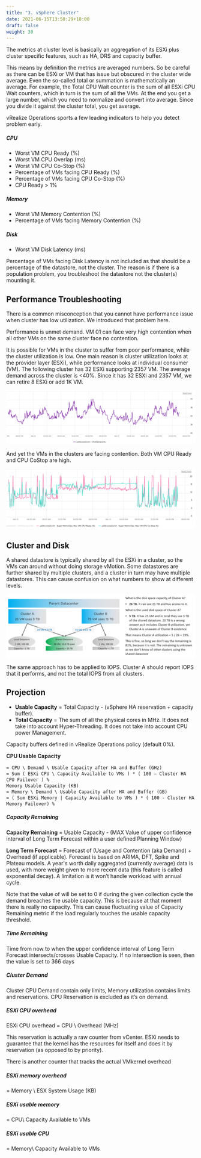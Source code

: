 ```yaml
---
title: "3. vSphere Cluster"
date: 2021-06-15T13:50:29+10:00
draft: false
weight: 30
---
```


The metrics at cluster level is basically an aggregation of its ESXi plus cluster specific features, such as HA, DRS and capacity buffer. 

This means by definition the metrics are averaged numbers. So be careful as there can be ESXi or VM that has issue but obscured in the cluster wide average. Even the so-called total or summation is mathematically an average. For example, the Total CPU Wait counter is the sum of all ESXi CPU Wait counters, which in turn is the sum of all the VMs. At the end you get a large number, which you need to normalize and convert into average. Since you divide it against the cluster total, you get average. 

vRealize Operations sports a few leading indicators to help you detect problem early.

##### CPU

- Worst VM CPU Ready (%)
- Worst VM CPU Overlap (ms)
- Worst VM CPU Co-Stop (%)
- Percentage of VMs facing CPU Ready (%)
- Percentage of VMs facing CPU Co-Stop (%)
- CPU Ready > 1%

##### Memory

- Worst VM Memory Contention (%)
- Percentage of VMs facing Memory Contention (%)

##### Disk
- Worst VM Disk Latency (ms)

Percentage of VMs facing Disk Latency is not included as that should be a percentage of the datastore, not the cluster. The reason is if there is a population problem, you troubleshoot the datastore not the cluster(s) mounting it.

## Performance Troubleshooting

There is a common misconception that you cannot have performance issue when cluster has low utilization. We introduced that problem here. 

Performance is unmet demand. VM 01 can face very high contention when all other VMs on the same cluster face no contention. 

It is possible for VMs in the cluster to suffer from poor performance, while the cluster utilization is low. One main reason is cluster utilization looks at the provider layer (ESXi), while performance looks at individual consumer (VM). The following cluster has 32 ESXi supporting 2357 VM. The average demand across the cluster is <40%. Since it has 32 ESXi and 2357 VM, we can retire 8 ESXi or add 1K VM. 

![](2.6.3-fig-1.png)

And yet the VMs in the clusters are facing contention. Both VM CPU Ready and CPU CoStop are high.

![](2.6.3-fig-2.png)

## Cluster and Disk

A shared datastore is typically shared by all the ESXi in a cluster, so the VMs can around without doing storage vMotion. Some datastores are further shared by multiple clusters, and a cluster in turn may have multiple datastores. This can cause confusion on what numbers to show at different levels.

![](2.6.3-fig-3.png)

The same approach has to be applied to IOPS. Cluster A should report IOPS that it performs, and not the total IOPS from all clusters. 

## Projection

- **Usable Capacity** = Total Capacity - (vSphere HA reservation + capacity buffer).
- **Total Capacity** = The sum of all the physical cores in MHz. It does not take into account Hyper-Threading. It does not take into account CPU power Management.

Capacity buffers defined in vRealize Operations policy (default 0%).

**CPU Usable Capacity**

```text
= CPU \ Demand \ Usable Capacity after HA and Buffer (GHz) 
= Sum ( ESXi CPU \ Capacity Available to VMs ) * ( 100 – Cluster HA CPU Failover ) % 
Memory Usable Capacity (KB) 
= Memory \ Demand \ Usable Capacity after HA and Buffer (GB)
= ( Sum ESXi Memory | Capacity Available to VMs ) * ( 100 - Cluster HA Memory Failover) % 
```

##### Capacity Remaining

**Capacity Remaining** = Usable Capacity - (MAX Value of upper confidence interval of Long Term Forecast within a user defined Planning Window)

**Long Term Forecast** = Forecast of (Usage and Contention (aka Demand) + Overhead (if applicable). Forecast is based on ARIMA, DFT, Spike and Plateau models. A year's worth daily aggregated (currently average) data is used, with more weight given to more recent data (this feature is called exponential decay). A limitation is it won’t handle workload with annual cycle.

Note that the value of will be set to 0 if during the given collection cycle the demand breaches the usable capacity. This is because at that moment there is really no capacity. This can cause fluctuating value of Capacity Remaining metric if the load regularly touches the usable capacity threshold.

##### Time Remaining
Time from now to when the upper confidence interval of Long Term Forecast intersects/crosses Usable Capacity. If no intersection is seen, then the value is set to 366 days

##### Cluster Demand
Cluster CPU Demand contain only limits, Memory utilization contains limits and reservations. CPU Reservation is excluded as it’s on demand.

##### ESXi CPU overhead

ESXi CPU overhead = CPU \ Overhead (MHz)

This reservation is actually a raw counter from vCenter. ESXi needs to guarantee that the kernel has the resources for itself and does it by reservation (as opposed to by priority).

There is another counter that tracks the actual VMkernel overhead

##### ESXi memory overhead
= Memory \ ESX System Usage (KB)

##### ESXi usable memory
= CPU\ Capacity Available to VMs

##### ESXi usable CPU
= Memory\ Capacity Available to VMs